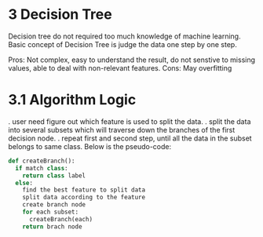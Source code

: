 # 3 Decision Tree
Decision tree do not required too much knowledge of machine learning.
Basic concept of Decision Tree is judge the data one step by one step.

Pros: Not complex, easy to understand the result, do not senstive to missing values, able to deal with non-relevant features.
Cons: May overfitting

# 3.1 Algorithm Logic
. user need figure out which feature is used to split the data.
. split the data into several subsets which will traverse down the branches of the first decision node.
. repeat first and second step, until all the data in the subset belongs to same class.
Below is the pseudo-code: 
```Python
def createBranch():
  if match class:
    return class label
  else:
    find the best feature to split data
    split data according to the feature
    create branch node
    for each subset:
      createBranch(each)
    return brach node
```

